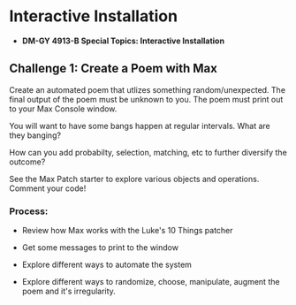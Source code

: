 # Interactive Installation 

* **DM-GY 4913-B Special Topics: Interactive Installation**

## Challenge 1: Create a Poem with Max

Create an automated poem that utlizes something random/unexpected. The final output of the poem must be unknown to you. The poem must print out to your Max Console window.

You will want to have some bangs happen at regular intervals. What are they banging?

How can you add probabilty, selection, matching, etc to further diversify the outcome?

See the Max Patch starter to explore various objects and operations. Comment your code!

### Process:

* Review how Max works with the Luke's 10 Things patcher

* Get some messages to print to the window

* Explore different ways to automate the system

* Explore different ways to randomize, choose, manipulate, augment the poem and it's irregularity.